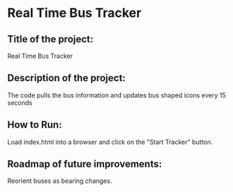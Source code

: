 # Real Time Bus Tracker
## Title of the project: 
Real Time Bus Tracker

## Description of the project: 
The code pulls the bus information and updates bus shaped icons every 15 seconds

## How to Run: 
Load index.html into a browser and click on the "Start Tracker" button.

## Roadmap of future improvements: 
Reorient buses as bearing changes.
